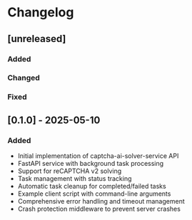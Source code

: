 # Changelog

## [unreleased]
### Added
### Changed
### Fixed

## [0.1.0] - 2025-05-10

### Added
- Initial implementation of captcha-ai-solver-service API
- FastAPI service with background task processing
- Support for reCAPTCHA v2 solving
- Task management with status tracking
- Automatic task cleanup for completed/failed tasks
- Example client script with command-line arguments
- Comprehensive error handling and timeout management
- Crash protection middleware to prevent server crashes 
